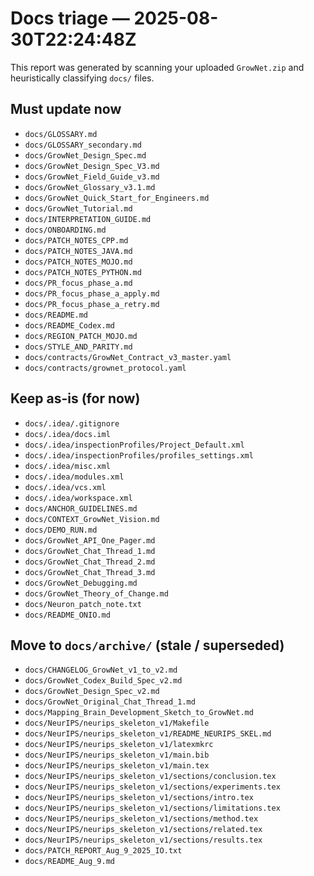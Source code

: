 # Docs triage — 2025-08-30T22:24:48Z

This report was generated by scanning your uploaded `GrowNet.zip` and heuristically classifying `docs/` files.

## Must update now

- `docs/GLOSSARY.md`
- `docs/GLOSSARY_secondary.md`
- `docs/GrowNet_Design_Spec.md`
- `docs/GrowNet_Design_Spec_V3.md`
- `docs/GrowNet_Field_Guide_v3.md`
- `docs/GrowNet_Glossary_v3.1.md`
- `docs/GrowNet_Quick_Start_for_Engineers.md`
- `docs/GrowNet_Tutorial.md`
- `docs/INTERPRETATION_GUIDE.md`
- `docs/ONBOARDING.md`
- `docs/PATCH_NOTES_CPP.md`
- `docs/PATCH_NOTES_JAVA.md`
- `docs/PATCH_NOTES_MOJO.md`
- `docs/PATCH_NOTES_PYTHON.md`
- `docs/PR_focus_phase_a.md`
- `docs/PR_focus_phase_a_apply.md`
- `docs/PR_focus_phase_a_retry.md`
- `docs/README.md`
- `docs/README_Codex.md`
- `docs/REGION_PATCH_MOJO.md`
- `docs/STYLE_AND_PARITY.md`
- `docs/contracts/GrowNet_Contract_v3_master.yaml`
- `docs/contracts/grownet_protocol.yaml`

## Keep as-is (for now)

- `docs/.idea/.gitignore`
- `docs/.idea/docs.iml`
- `docs/.idea/inspectionProfiles/Project_Default.xml`
- `docs/.idea/inspectionProfiles/profiles_settings.xml`
- `docs/.idea/misc.xml`
- `docs/.idea/modules.xml`
- `docs/.idea/vcs.xml`
- `docs/.idea/workspace.xml`
- `docs/ANCHOR_GUIDELINES.md`
- `docs/CONTEXT_GrowNet_Vision.md`
- `docs/DEMO_RUN.md`
- `docs/GrowNet_API_One_Pager.md`
- `docs/GrowNet_Chat_Thread_1.md`
- `docs/GrowNet_Chat_Thread_2.md`
- `docs/GrowNet_Chat_Thread_3.md`
- `docs/GrowNet_Debugging.md`
- `docs/GrowNet_Theory_of_Change.md`
- `docs/Neuron_patch_note.txt`
- `docs/README_ONIO.md`

## Move to `docs/archive/` (stale / superseded)

- `docs/CHANGELOG_GrowNet_v1_to_v2.md`
- `docs/GrowNet_Codex_Build_Spec_v2.md`
- `docs/GrowNet_Design_Spec_v2.md`
- `docs/GrowNet_Original_Chat_Thread_1.md`
- `docs/Mapping_Brain_Development_Sketch_to_GrowNet.md`
- `docs/NeurIPS/neurips_skeleton_v1/Makefile`
- `docs/NeurIPS/neurips_skeleton_v1/README_NEURIPS_SKEL.md`
- `docs/NeurIPS/neurips_skeleton_v1/latexmkrc`
- `docs/NeurIPS/neurips_skeleton_v1/main.bib`
- `docs/NeurIPS/neurips_skeleton_v1/main.tex`
- `docs/NeurIPS/neurips_skeleton_v1/sections/conclusion.tex`
- `docs/NeurIPS/neurips_skeleton_v1/sections/experiments.tex`
- `docs/NeurIPS/neurips_skeleton_v1/sections/intro.tex`
- `docs/NeurIPS/neurips_skeleton_v1/sections/limitations.tex`
- `docs/NeurIPS/neurips_skeleton_v1/sections/method.tex`
- `docs/NeurIPS/neurips_skeleton_v1/sections/related.tex`
- `docs/NeurIPS/neurips_skeleton_v1/sections/results.tex`
- `docs/PATCH_REPORT_Aug_9_2025_IO.txt`
- `docs/README_Aug_9.md`